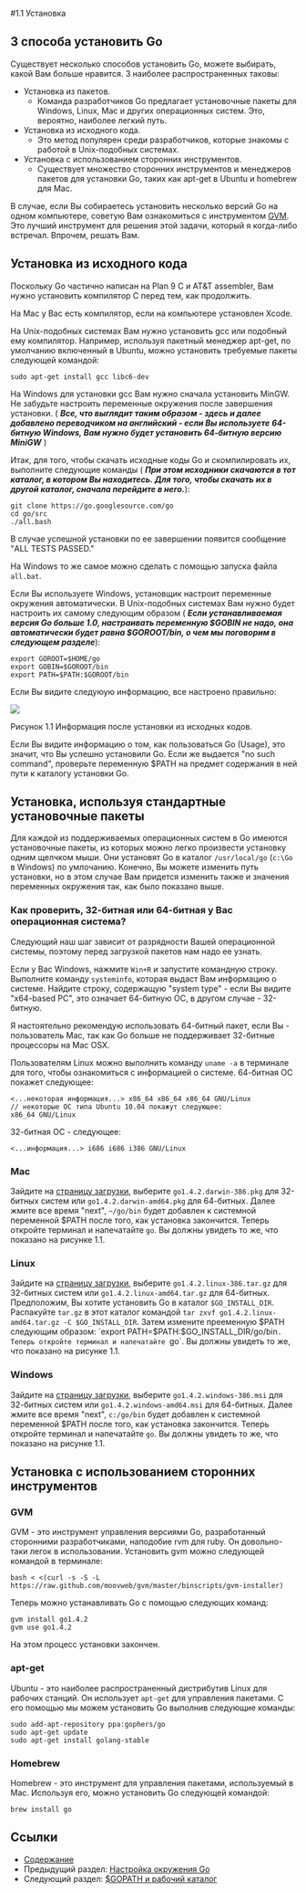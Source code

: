 #1.1 Установка

## 3 способа установить Go

Существует несколько способов установить Go, можете выбирать, какой Вам больше нравится. 3 наиболее распространенных таковы:

- Установка из пакетов.
	- Команда разработчиков Go предлагает установочные пакеты для Windows, Linux, Mac и других операционных систем. Это, вероятно, наиболее легкий путь.
- Установка из исходного кода.
	- Это метод популярен среди разработчиков, которые знакомы с работой в Unix-подобных системах.
- Установка с использованием сторонних инструментов.
	- Существует множество сторонних инструментов и менеджеров пакетов для установки Go, таких как apt-get в Ubuntu и homebrew для Mac.

В случае, если Вы собираетесь установить несколько версий Go на одном компьютере, советую Вам ознакомиться с инструментом [GVM](https://github.com/moovweb/gvm). Это лучший инструмент для решения этой задачи, который я когда-либо встречал. Впрочем, решать Вам.

## Установка из исходного кода

Поскольку Go частично написан на Plan 9 C и AT&T assembler, Вам нужно установить компилятор C перед тем, как продолжить.

На Mac у Вас есть компилятор, если на компьютере установлен Xcode.

На Unix-подобных системах Вам нужно установить gcc или подобный ему компилятор. Например, используя пакетный менеджер apt-get, по умолчанию включенный в Ubuntu, можно установить требуемые пакеты следующей командой:

 `sudo apt-get install gcc libc6-dev`

На Windows для установки gcc Вам нужно сначала установить MinGW. Не забудьте настроить переменные окружения после завершения установки. ( ***Все, что выглядит таким образом  - здесь и далее добавлено переводчиком на английский - если Вы используете 64-битную Windows, Вам нужно будет установить 64-битную версию MiniGW*** )

Итак, для того, чтобы скачать исходные коды Go и скомпилировать их, выполните следующие команды ( ***При этом исходники скачаются в тот каталог, в котором Вы находитесь. Для того, чтобы скачать их в другой каталог, сначала перейдите в него.***):

	git clone https://go.googlesource.com/go
	cd go/src
	./all.bash

В случае успешной установки по ее завершении появится сообщение "ALL TESTS PASSED."

На Windows то же самое можно сделать с помощью запуска файла `all.bat`.

Если Вы используете Windows, установщик настроит переменные окружения автоматически. В Unix-подобных системах Вам нужно будет настроить их самому следующим образом ( ***Если устанавливаемая версия Go больше 1.0, настраивать переменную $GOBIN не надо, она автоматически будет равна $GOROOT/bin, о чем мы поговорим в следующем разделе***):

    export GOROOT=$HOME/go
    export GOBIN=$GOROOT/bin
    export PATH=$PATH:$GOROOT/bin

Если Вы видите следуюую информацию, все настроено правильно:

![](images/1.1.mac.png?raw=true)

Рисунок 1.1 Информация после установки из исходных кодов.

Если Вы видите информацию о том, как пользоваться Go (Usage), это значит, что Вы успешно установили Go. Если же выдается "no such command", проверьте переменную $PATH на предмет содержания в ней пути к каталогу установки Go.

## Установка, используя стандартные установочные пакеты

Для каждой из поддерживаемых операционных систем в Go имеются установочные пакеты, из которых можно легко произвести установку одним щелчком мыши. Они установят Go в каталог `/usr/local/go` (`c:\Go` в Windows) по умлочанию. Конечно, Вы можете изменить путь установки, но в этом случае Вам придется изменить также и значения переменных окружения так, как было показано выше.

### Как проверить, 32-битная или 64-битная у Вас операционная система?

Следующий наш шаг зависит от разрядности Вашей операционной системы, поэтому перед загрузкой пакетов нам надо ее узнать.

Если у Вас Windows, нажмите `Win+R` и запустите командную строку. Выполните команду `systeminfo`, которая выдаст Вам информацию о системе. Найдите строку, содержащую "system type" - если Вы видите "x64-based PC", это означает 64-битную ОС, в другом случае - 32-битную.

Я настоятельно рекомендую использовать 64-битный пакет, если Вы - пользователь Mac, так как Go больше не поддерживает 32-битные процессоры на Mac OSX.

Пользователям Linux можно выполнить команду `uname -a` в терминале для того, чтобы ознакомиться с информацией о системе.
64-битная ОС покажет следующее:

    <...некоторая информация...> x86_64 x86_64 x86_64 GNU/Linux
    // некоторые ОС типа Ubuntu 10.04 покажут следующее:
    x86_64 GNU/Linux

32-битная ОС - следующее:

    <...информация...> i686 i686 i386 GNU/Linux

### Mac

Зайдите на [страницу загрузки](https://golang.org/dl/), выберите `go1.4.2.darwin-386.pkg` для 32-битных систем или `go1.4.2.darwin-amd64.pkg` для 64-битных. Далее жмите все время "next", `~/go/bin` будет добавлен к системной переменной $PATH после того, как установка закончится. Теперь откройте терминал и напечатайте `go`. Вы должны увидеть то же, что показано на рисунке 1.1.

### Linux

Зайдите на [страницу загрузки](https://golang.org/dl/), выберите `go1.4.2.linux-386.tar.gz` для 32-битных систем или `go1.4.2.linux-amd64.tar.gz` для 64-битных. Предположим, Вы хотите установить Go в каталог `$GO_INSTALL_DIR`. Распакуйте `tar.gz` в этот каталог командой `tar zxvf go1.4.2.linux-amd64.tar.gz -C $GO_INSTALL_DIR`. Затем измените прееменную $PATH следующим образом: `export PATH=$PATH:$GO_INSTALL_DIR/go/bin`. Теперь откройте терминал и напечатайте `go`. Вы должны увидеть то же, что показано на рисунке 1.1.

### Windows

Зайдите на [страницу загрузки](https://golang.org/dl/), выберите `go1.4.2.windows-386.msi` для 32-битных систем или `go1.4.2.windows-amd64.msi` для 64-битных. Далее жмите все время "next", `c:/go/bin` будет добавлен к системной переменной $PATH после того, как установка закончится. Теперь откройте терминал и напечатайте `go`. Вы должны увидеть то же, что показано на рисунке 1.1.

## Установка с использованием сторонних инструментов

### GVM

GVM - это инструмент управления версиями Go, разработанный сторонними разработчиками, наподобие rvm для ruby. Он довольно-таки легок в использовании. Установить gvm можно следующей командой в терминале:

    bash < <(curl -s -S -L https://raw.github.com/moovweb/gvm/master/binscripts/gvm-installer)

Теперь можно устанавливать Go с помощью следующих команд:

    gvm install go1.4.2
    gvm use go1.4.2

На этом процесс установки закончен.

### apt-get

Ubuntu - это наиболее распространенный дистрибутив Linux для рабочих станций. Он использует `apt-get` для управления пакетами. С его помощью мы можем установить Go выполнив следующие команды:

    sudo add-apt-repository ppa:gophers/go
    sudo apt-get update
    sudo apt-get install golang-stable

### Homebrew

Homebrew - это инструмент для управления пакетами, используемый в Mac. Используя его, можно установить Go следующей командой:

    brew install go

## Ссылки

- [Содержание](preface.md)
- Предыдущий раздел: [Настройка окружения Go](01.0.md)
- Следующий раздел: [$GOPATH и рабочий каталог](01.2.md)
